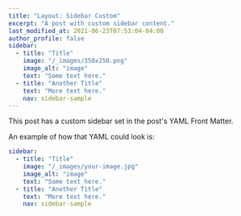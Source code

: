 ```yaml
---
title: "Layout: Sidebar Custom"
excerpt: "A post with custom sidebar content."
last_modified_at: 2021-06-23T07:53:04-04:00
author_profile: false
sidebar:
  - title: "Title"
    image: "/_images/350x250.png"
    image_alt: "image"
    text: "Some text here."
  - title: "Another Title"
    text: "More text here."
    nav: sidebar-sample
---
```


This post has a custom sidebar set in the post's YAML Front Matter.

An example of how that YAML could look is:

```yaml
sidebar:
  - title: "Title"
    image: "/_images/your-image.jpg"
    image_alt: "image"
    text: "Some text here."
  - title: "Another Title"
    text: "More text here."
    nav: sidebar-sample
```
